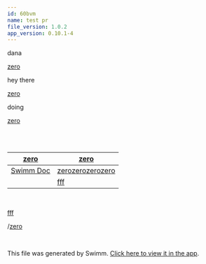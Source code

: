 ```yaml
---
id: 60bvm
name: test pr
file_version: 1.0.2
app_version: 0.10.1-4
---
```


dana

[zero](zero.4d4he.sw.md)

hey there

[zero](zero.4d4he.sw.md)

doing

[zero](zero.4d4he.sw.md)

<br/>

<br/>

|[zero](zero.4d4he.sw.md)                                                                                                           |[zero](zero.4d4he.sw.md)  |
|-----------------------------------------------------------------------------------------------------------------------------------|--------------------------|
|[Swimm Doc](swimm-doc.4d4he)|[zero](zero.4d4he.sw.md)[zero](zero.4d4he.sw.md)[zero](zero.4d4he.sw.md)[zero](zero.4d4he.sw.md.sw.md)|[erter](erter.6ynmw.sw.md)|
|<br/>                                                                                                                              |[fff](fff.69i7q.sw.md)    |

<br/>

[fff](fff.69i7q.sw.md)

/[zero](zero.4d4he.sw.md)

<br/>

This file was generated by Swimm. [Click here to view it in the app](http://localhost:5000/repos/Z2l0aHViJTNBJTNBRGFuYS10ZXN0JTNBJTNBZGFuYWV2ZW5oYWlt/docs/60bvm).